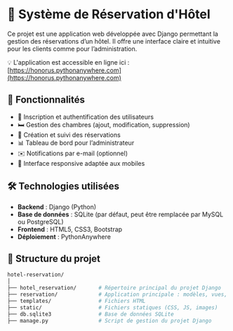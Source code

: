 # 🏨 Système de Réservation d'Hôtel

Ce projet est une application web développée avec Django permettant la gestion des réservations d’un hôtel. Il offre une interface claire et intuitive pour les clients comme pour l’administration.

💡 L'application est accessible en ligne ici : [https://honorus.pythonanywhere.com](https://honorus.pythonanywhere.com)

## 🚀 Fonctionnalités

- 👤 Inscription et authentification des utilisateurs
- 🛏️ Gestion des chambres (ajout, modification, suppression)
- 📅 Création et suivi des réservations
- 📊 Tableau de bord pour l’administrateur
- ✉️ Notifications par e-mail (optionnel)
- 📱 Interface responsive adaptée aux mobiles

## 🛠️ Technologies utilisées

- **Backend** : Django (Python)
- **Base de données** : SQLite (par défaut, peut être remplacée par MySQL ou PostgreSQL)
- **Frontend** : HTML5, CSS3, Bootstrap
- **Déploiement** : PythonAnywhere

## 📁 Structure du projet

```bash
hotel-reservation/
│
├── hotel_reservation/       # Répertoire principal du projet Django
├── reservation/             # Application principale : modèles, vues, urls
├── templates/               # Fichiers HTML
├── static/                  # Fichiers statiques (CSS, JS, images)
├── db.sqlite3               # Base de données SQLite
├── manage.py                # Script de gestion du projet Django

